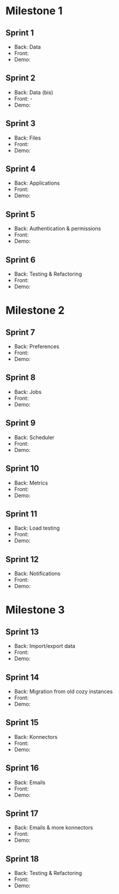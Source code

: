 Milestone 1
===========

Sprint 1
--------

* Back: Data
* Front:
* Demo:

Sprint 2
--------

* Back: Data (bis)
* Front: -
* Demo:

Sprint 3
--------

* Back: Files
* Front:
* Demo:

Sprint 4
--------

* Back: Applications
* Front:
* Demo:

Sprint 5
--------

* Back: Authentication & permissions
* Front:
* Demo:

Sprint 6
--------

* Back: Testing & Refactoring
* Front:
* Demo:


Milestone 2
===========

Sprint 7
--------

* Back: Preferences
* Front:
* Demo:

Sprint 8
--------

* Back: Jobs
* Front:
* Demo:

Sprint 9
--------

* Back: Scheduler
* Front:
* Demo:

Sprint 10
---------

* Back: Metrics
* Front:
* Demo:

Sprint 11
---------

* Back: Load testing
* Front:
* Demo:

Sprint 12
---------

* Back: Notifications
* Front:
* Demo:


Milestone 3
===========

Sprint 13
---------

* Back: Import/export data
* Front:
* Demo:

Sprint 14
---------

* Back: Migration from old cozy instances
* Front:
* Demo:

Sprint 15
---------

* Back: Konnectors
* Front:
* Demo:

Sprint 16
---------

* Back: Emails
* Front:
* Demo:

Sprint 17
---------

* Back: Emails & more konnectors
* Front:
* Demo:

Sprint 18
---------

* Back: Testing & Refactoring
* Front:
* Demo:
